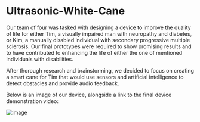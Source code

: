 # Ultrasonic-White-Cane

Our team of four was tasked with designing a device to improve the quality of life for either Tim, a visually impaired man with neuropathy and diabetes, or Kim, a manually disabled individual with secondary progressive multiple sclerosis. Our final prototypes were required to show promising results and to have contributed to enhancing the life of either the one of mentioned individuals with disabilities.

After thorough research and brainstorming, we decided to focus on creating a smart cane for Tim that would use sensors and artificial intelligence to detect obstacles and provide audio feedback.

Below is an image of our device, alongside a link to the final device demonstration video:

![image](https://github.com/armanazb/Ultrasonic-White-Cane/assets/144175692/5904dc61-18c1-4c86-9850-12de57ddd303)
